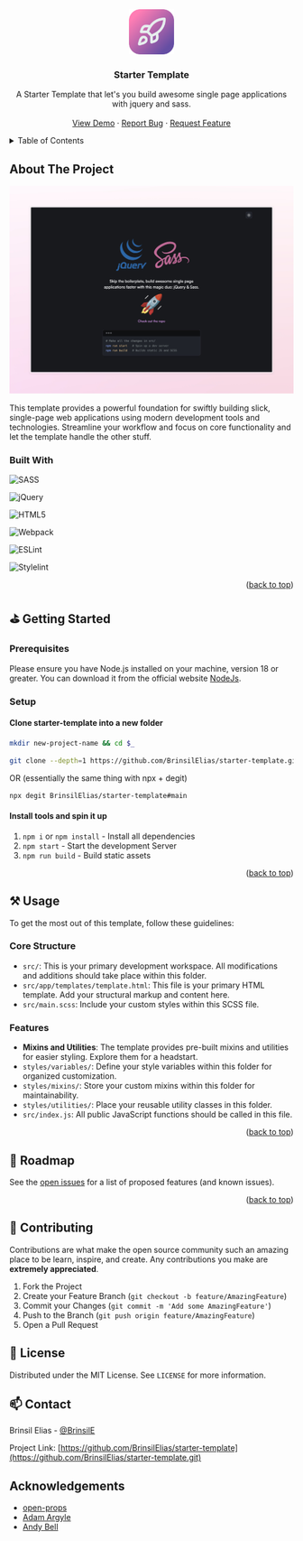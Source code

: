 <!-- PROJECT LOGO -->
<div align="center">
    <a href="https://github.com/BrinsilElias/starter-template">
        <img src="./src/assets/images/starter-template-ico.png" alt="Logo" width="80" height="80">
    </a>
    <h3 align="center">Starter Template</h3>
    <p align="center">
        A Starter Template that let's you build awesome single page applications with jquery and sass.
        <br />
        <br />
        <a href="https://webpack-starter-template.netlify.app/">View Demo</a>
        ·
        <a href="https://github.com/BrinsilElias/starter-template/issues">Report Bug</a>
        ·
        <a href="https://github.com/BrinsilElias/starter-template/issues">Request Feature</a>
    </p>
</div>

<!-- TABLE OF CONTENTS -->
<details>
    <summary>Table of Contents</summary>
    <ol>
        <li>
            <a href="#about-the-project">About The Project</a>
            <ul>
                <li><a href="#built-with">Built With</a></li>
            </ul>
        </li>
        <li>
            <a href="#getting-started">Getting Started</a>
            <ul>
                <li><a href="#prerequisites">Prerequisites</a></li>
                <li><a href="#setup">Installation</a></li>
            </ul>
        </li>
        <li><a href="#usage">Usage</a></li>
        <li><a href="#roadmap">Roadmap</a></li>
        <li><a href="#contributing">Contributing</a></li>
        <li><a href="#license">License</a></li>
        <li><a href="#contact">Contact</a></li>
        <li><a href="#acknowledgments">Acknowledgments</a></li>
    </ol>
</details>

<!-- ABOUT THE PROJECT -->
## About The Project

![Screenshot of Application](./src/assets/images/Starter%20Template.jpeg)

This template provides a powerful foundation for swiftly building slick, single-page web applications using modern development tools and technologies. Streamline your workflow and focus on core functionality and let the template handle the other stuff.

### Built With

![SASS](https://img.shields.io/badge/SASS-hotpink.svg?style=for-the-badge&logo=SASS&logoColor=white)

![jQuery](https://img.shields.io/badge/jquery-%230769AD.svg?style=for-the-badge&logo=jquery&logoColor=white)

![HTML5](https://img.shields.io/badge/html5-%23E34F26.svg?style=for-the-badge&logo=html5&logoColor=white)

![Webpack](https://img.shields.io/badge/webpack-%238DD6F9.svg?style=for-the-badge&logo=webpack&logoColor=black)

![ESLint](https://img.shields.io/badge/ESLint-4B3263?style=for-the-badge&logo=eslint&logoColor=white)

![Stylelint](https://img.shields.io/badge/stylelint-000?style=for-the-badge&logo=stylelint&logoColor=white)

<p align="right">(<a href="#readme-top">back to top</a>)</p>

<!-- GETTING STARTED -->
## ⛳ Getting Started

### Prerequisites

Please ensure you have Node.js installed on your machine, version 18 or greater. You can download it from the official website [NodeJs](https://nodejs.org/).

### Setup

#### Clone starter-template into a new folder
```sh
mkdir new-project-name && cd $_
```
```sh
git clone --depth=1 https://github.com/BrinsilElias/starter-template.git && rm -rf ./.git
```
OR (essentially the same thing with npx + degit)

```sh
npx degit BrinsilElias/starter-template#main
```

#### Install tools and spin it up
1. `npm i` or `npm install` - Install all dependencies
2. `npm start` - Start the development Server
3. `npm run build` - Build static assets

<p align="right">(<a href="#readme-top">back to top</a>)</p>

<!-- USAGE EXAMPLES -->
## ⚒️ Usage
To get the most out of this template, follow these guidelines:

### Core Structure
* `src/`: This is your primary development workspace. All modifications and additions should take place within this folder.
* `src/app/templates/template.html`: This file is your primary HTML template. Add your structural markup and content here.
* `src/main.scss`: Include your custom styles within this SCSS file.

### Features
* **Mixins and Utilities**: The template provides pre-built mixins and utilities for easier styling. Explore them for a headstart.
* `styles/variables/`: Define your style variables within this folder for organized customization.
* `styles/mixins/`: Store your custom mixins within this folder for maintainability.
* `styles/utilities/`: Place your reusable utility classes in this folder.
* `src/index.js`: All public JavaScript functions should be called in this file.

<p align="right">(<a href="#readme-top">back to top</a>)</p>

<!-- ROADMAP -->
## 🚧 Roadmap

See the [open issues](https://github.com/BrinsilElias/starter-template/issues) for a list of proposed features (and known issues).

<p align="right">(<a href="#readme-top">back to top</a>)</p>

<!-- CONTRIBUTING -->
## 🤝 Contributing

Contributions are what make the open source community such an amazing place to be learn, inspire, and create. Any contributions you make are **extremely appreciated**.

1. Fork the Project
2. Create your Feature Branch (`git checkout -b feature/AmazingFeature`)
3. Commit your Changes (`git commit -m 'Add some AmazingFeature'`)
4. Push to the Branch (`git push origin feature/AmazingFeature`)
5. Open a Pull Request

<!-- LICENSE -->
## 📝 License
Distributed under the MIT License. See `LICENSE` for more information.

<!-- CONTACT -->
## 📫 Contact

Brinsil Elias - [@BrinsilE](https://twitter.com/BrinsilE)

Project Link: [https://github.com/BrinsilElias/starter-template](https://github.com/BrinsilElias/starter-template.git)

<!-- ACKNOWLEDGEMENTS -->
## Acknowledgements
* [open-props](https://open-props.style)
* [Adam Argyle](https://github.com/argyleink)
* [Andy Bell](https://github.com/Andy-set-studio)